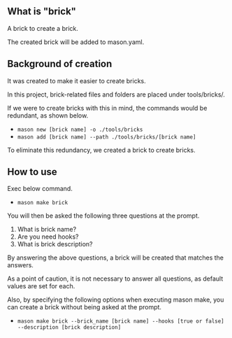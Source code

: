 ## What is "brick"
A brick to create a brick.

The created brick will be added to mason.yaml.

## Background of creation
It was created to make it easier to create bricks.

In this project, brick-related files and folders are placed under tools/bricks/.

If we were to create bricks with this in mind, the commands would be redundant, as shown below.

- `mason new [brick name] -o ./tools/bricks`
- `mason add [brick name] --path ./tools/bricks/[brick name]`

To eliminate this redundancy, we created a brick to create bricks.

## How to use
Exec below command.
- `mason make brick`

You will then be asked the following three questions at the prompt.
1. What is brick name?
2. Are you need hooks?
3. What is brick description?

By answering the above questions, a brick will be created that matches the answers.

As a point of caution, it is not necessary to answer all questions, as default values are set for each.

Also, by specifying the following options when executing mason make, you can create a brick without being asked at the prompt.

- `mason make brick --brick_name [brick name] --hooks [true or false] --description [brick description]`
